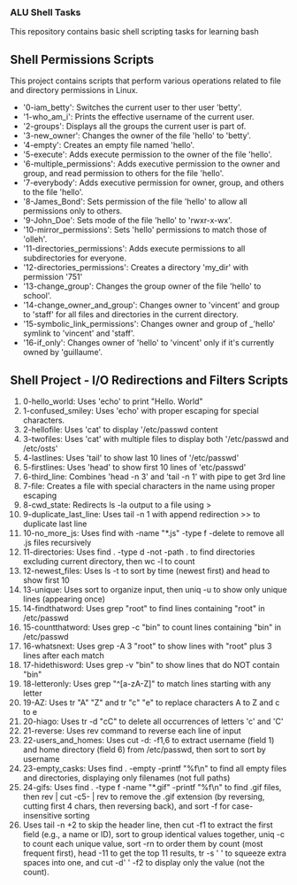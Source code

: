 ### ALU Shell Tasks
 This repository contains basic shell scripting tasks for learning bash


## Shell Permissions Scripts
This project contains scripts that perform various operations related to file and directory permissions in Linux.

- '0-iam_betty': Switches the current user to ther user 'betty'.
- '1-who_am_i': Prints the effective username of the current user.
- '2-groups': Displays all the groups the current user is part of.
- '3-new_owner': Changes the owner of the file 'hello' to 'betty'.
- '4-empty': Creates an empty file named 'hello'.
- '5-execute': Adds execute permission to the owner of the file 'hello'.
- '6-multiple_permissions': Adds executive permission to the owner and group, and read permission to others for the file 'hello'.
- '7-everybody': Adds executive permission for owner, group, and others to the file 'hello'.
- '8-James_Bond': Sets permission of the file 'hello' to allow all permissions only to others.
- '9-John_Doe': Sets mode of the file 'hello' to 'rwxr-x-wx'.
- '10-mirror_permissions': Sets 'hello' permissions to match those of 'olleh'.
- '11-directories_permissions': Adds execute permissions to all subdirectories for everyone.
- '12-directories_permissions': Creates a directory 'my_dir' with permission '751'
- '13-change_group': Changes the group owner of the file 'hello' to school'.
- '14-change_owner_and_group': Changes owner to 'vincent' and group to 'staff' for all files and directories in the current directory.
- '15-symbolic_link_permissions': Changes owner and group of _'hello' symlink to 'vincent' and 'staff'.
- '16-if_only': Changes owner of 'hello' to 'vincent' only if it's currently owned by 'guillaume'.

## Shell Project - I/O Redirections and Filters Scripts
1. 0-hello_world: Uses 'echo' to print "Hello. World"
2. 1-confused_smiley: Uses 'echo' with proper escaping for special characters.
3. 2-hellofile: Uses 'cat' to display '/etc/passwd content
4. 3-twofiles: Uses 'cat' with multiple files to display both '/etc/passwd and /etc/osts'
5. 4-lastlines: Uses 'tail' to show last 10 lines of '/etc/passwd'
6. 5-firstlines: Uses 'head' to show first 10 lines of 'etc/passwd'
7. 6-third_line: Combines 'head -n 3' and 'tail -n 1' with pipe to get 3rd line
8. 7-file: Creates a file with special characters in the name using proper escaping
9. 8-cwd_state: Redirects ls -la output to a file using >
10. 9-duplicate_last_line: Uses tail -n 1 with append redirection >> to duplicate last line
11. 10-no_more_js: Uses find with -name "*.js" -type f -delete to remove all .js files recursively
12. 11-directories: Uses find . -type d -not -path . to find directories excluding current directory, then wc -l to count
13. 12-newest_files: Uses ls -t to sort by time (newest first) and head to show first 10
14. 13-unique: Uses sort to organize input, then uniq -u to show only unique lines (appearing once)
15. 14-findthatword: Uses grep "root" to find lines containing "root" in /etc/passwd
16. 15-countthatword: Uses grep -c "bin" to count lines containing "bin" in /etc/passwd
17. 16-whatsnext: Uses grep -A 3 "root" to show lines with "root" plus 3 lines after each match
18. 17-hidethisword: Uses grep -v "bin" to show lines that do NOT contain "bin"
19. 18-letteronly: Uses grep "^[a-zA-Z]" to match lines starting with any letter
20. 19-AZ: Uses tr "A" "Z" and tr "c" "e" to replace characters A to Z and c to e
21. 20-hiago: Uses tr -d "cC" to delete all occurrences of letters 'c' and 'C'
22. 21-reverse: Uses rev command to reverse each line of input
23. 22-users_and_homes: Uses cut -d: -f1,6 to extract username (field 1) and home directory (field 6) from /etc/passwd, then sort to sort by username
24. 23-empty_casks: Uses find . -empty -printf "%f\n" to find all empty files and directories, displaying only filenames (not full paths)
25. 24-gifs: Uses find . -type f -name "*.gif" -printf "%f\n" to find .gif files, then rev | cut -c5- | rev to remove the .gif extension (by reversing, cutting first 4 chars, then reversing back), and sort -f for case-insensitive sorting
26. Uses tail -n +2 to skip the header line, then cut -f1 to extract the first field (e.g., a name or ID), sort to group identical values together, uniq -c to count each unique value, sort -rn to order them by count (most frequent first), head -11 to get the top 11 results, tr -s ' ' to squeeze extra spaces into one, and cut -d' ' -f2 to display only the value (not the count).


